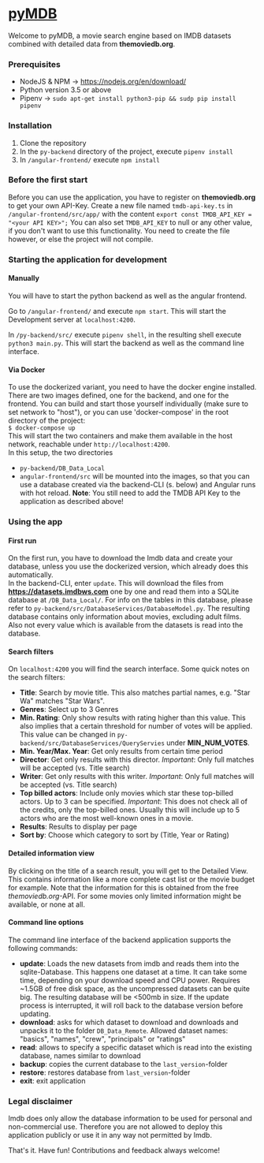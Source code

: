 # [pyMDB](http://pymdb.mloesch.it)

Welcome to pyMDB, a movie search engine based on IMDB datasets combined with detailed data from __themoviedb.org__.  

### Prerequisites
* NodeJS & NPM -> https://nodejs.org/en/download/
* Python version 3.5 or above 
* Pipenv -> `sudo apt-get install python3-pip && sudp pip install pipenv`

### Installation
1. Clone the repository
2. In the `py-backend` directory of the project, execute `pipenv install`
3. In `/angular-frontend/` execute `npm install`

### Before the first start
Before you can use the application, you have to register on __themoviedb.org__ to get your own API-Key. Create a new file named `tmdb-api-key.ts` in `/angular-frontend/src/app/` with the content `export const TMDB_API_KEY = "<your API KEY>";`
You can also set `TMDB_API_KEY` to null or any other value, if you don't want to use this functionality. You need to create the file however, or else the project will not compile.

### Starting the application for development
#### Manually
You will have to start the python backend as well as the angular frontend.

Go to `/angular-frontend/` and execute `npm start`. This will start the Development server at `localhost:4200`.

In `/py-backend/src/` execute `pipenv shell`, in the resulting shell execute `python3 main.py`. This will start the backend as well as the command line interface.

#### Via Docker
To use the dockerized variant, you need to have the docker engine installed. There are two images defined, one for the backend, and one for the frontend. You can build and start those yourself individually (make sure to set network to "host"), or you can use 'docker-compose' in the root directory of the project:   
`$ docker-compose up`  
This will start the two containers and make them available in the host network, reachable under `http://localhost:4200`.  
In this setup, the two directories
- `py-backend/DB_Data_Local`
- `angular-frontend/src`
will be mounted into the images, so that you can use a database created via the backend-CLI (s. below) and Angular runs with hot reload.
**Note**: You still need to add the TMDB API Key to the application as described above!
### Using the app
#### First run
On the first run, you have to download the Imdb data and create your database, unless you use the dockerized version, which already does this automatically.  
In the backend-CLI, enter `update`. This will download the files from __https://datasets.imdbws.com__ one by one and read them into a SQLite database at `/DB_Data_Local/`.
For info on the tables in this database, please refer to `py-backend/src/DatabaseServices/DatabaseModel.py`.
The resulting database contains only information about movies, excluding adult films. Also not every value which is available from the datasets is read into the database.

#### Search filters
On `localhost:4200` you will find the search interface. Some quick notes on the search filters:
* __Title__: Search by movie title. This also matches partial names, e.g. "Star Wa" matches "Star Wars".
* __Genres__: Select up to 3 Genres
* __Min. Rating__: Only show results with rating higher than this value. This also implies that a certain threshold for number of votes will be applied. This value can be changed in `py-backend/src/DatabaseServices/QueryServies` under __MIN_NUM_VOTES__.
* __Min. Year/Max. Year__: Get only results from certain time period
* __Director__: Get only results with this director. *Important*: Only full matches will be accepted (vs. Title search)
* __Writer__: Get only results with this writer. *Important*: Only full matches will be accepted (vs. Title search)
* __Top billed actors__: Include only movies which star these top-billed actors. Up to 3 can be specified. *Important*: This does not check all of the credits, only the top-billed ones. Usually this will include up to 5 actors who are the most well-known ones in a movie.
* __Results__: Results to display per page
* __Sort by__: Choose which category to sort by (Title, Year or Rating)

#### Detailed information view
By clicking on the title of a search result, you will get to the Detailed View. This contains information like a more complete cast list or the movie budget for example. Note that the information for this is obtained from the free *themoviedb.org*-API. For some movies only limited information might be available, or none at all.

#### Command line options
The command line interface of the backend application supports the following commands:
* __update__: Loads the new datasets from imdb and reads them into the sqlite-Database. This happens one dataset at a time.  It can take some time, depending on your download speed and CPU power. Requires ~1.5GB of free disk space, as the uncompressed datasets can be quite big. The resulting database will be <500mb in size. If the update process is interrupted, it will roll back to the database version before updating.
* __download__: asks for which dataset to download and downloads and unpacks it to the folder `DB_Data_Remote`. Allowed  dataset names: "basics", "names", "crew", "principals" or "ratings"
* __read__: allows to specify a specific dataset which is read into the existing database, names similar to download
* __backup__: copies the current database to the `last_version`-folder
* __restore__: restores database from `last_version`-folder
* __exit__: exit application



### Legal disclaimer
Imdb does only allow the database information to be used for personal and non-commercial use. Therefore you are not allowed to deploy this application publicly or use it in any way not permitted by Imdb.


That's it. Have fun! Contributions and feedback always welcome!
